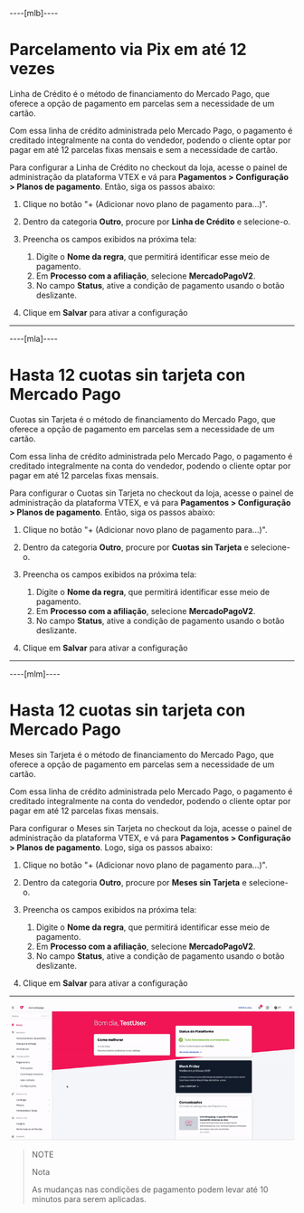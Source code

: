 ----[mlb]----
# Parcelamento via Pix em até 12 vezes

Linha de Crédito é o método de financiamento do Mercado Pago, que oferece a opção de pagamento em parcelas sem a necessidade de um cartão. 

Com essa linha de crédito administrada pelo Mercado Pago, o pagamento é creditado integralmente na conta do vendedor, podendo o cliente optar por pagar em até 12 parcelas fixas mensais e sem a necessidade de cartão.

Para configurar a Linha de Crédito no checkout da loja, acesse o painel de administração da plataforma VTEX e vá para **Pagamentos > Configuração > Planos de pagamento**. Então, siga os passos abaixo: 

1. Clique no botão "+ (Adicionar novo plano de pagamento para...)". 
2. Dentro da categoria **Outro**, procure por **Linha de Crédito** e selecione-o.
3. Preencha os campos exibidos na próxima tela: 
    1. Digite o **Nome da regra**, que permitirá identificar esse meio de pagamento. 
    2. Em **Processo com a afiliação**, selecione **MercadoPagoV2**. 
    3. No campo **Status**, ative a condição de pagamento usando o botão deslizante. 

4. Clique em **Salvar** para ativar a configuração

------------
----[mla]----
# Hasta 12 cuotas sin tarjeta con Mercado Pago

Cuotas sin Tarjeta é o método de financiamento do Mercado Pago, que oferece a opção de pagamento em parcelas sem a necessidade de um cartão. 

Com essa linha de crédito administrada pelo Mercado Pago, o pagamento é creditado integralmente na conta do vendedor, podendo o cliente optar por pagar em até 12 parcelas fixas mensais.

Para configurar o Cuotas sin Tarjeta no checkout da loja, acesse o painel de administração da plataforma VTEX, e vá para **Pagamentos > Configuração > Planos de pagamento**. Então, siga os passos abaixo: 

1. Clique no botão "+ (Adicionar novo plano de pagamento para...)". 
2. Dentro da categoria **Outro**, procure por **Cuotas sin Tarjeta** e selecione-o.
3. Preencha os campos exibidos na próxima tela: 
    1. Digite o **Nome da regra**, que permitirá identificar esse meio de pagamento. 
    2. Em **Processo com a afiliação**, selecione **MercadoPagoV2**. 
    3. No campo **Status**, ative a condição de pagamento usando o botão deslizante. 

4. Clique em **Salvar** para ativar a configuração

------------
----[mlm]----
# Hasta 12 cuotas sin tarjeta con Mercado Pago

Meses sin Tarjeta é o método de financiamento do Mercado Pago, que oferece a opção de pagamento em parcelas sem a necessidade de um cartão. 

Com essa linha de crédito administrada pelo Mercado Pago, o pagamento é creditado integralmente na conta do vendedor, podendo o cliente optar por pagar em até 12 parcelas fixas mensais.

Para configurar o Meses sin Tarjeta no checkout da loja, acesse o painel de administração da plataforma VTEX, e vá para **Pagamentos > Configuração > Planos de pagamento**. Logo, siga os passos abaixo: 

1. Clique no botão "+ (Adicionar novo plano de pagamento para...)". 
2. Dentro da categoria **Outro**, procure por **Meses sin Tarjeta** e selecione-o.
3. Preencha os campos exibidos na próxima tela: 
    1. Digite o **Nome da regra**, que permitirá identificar esse meio de pagamento. 
    2. Em **Processo com a afiliação**, selecione **MercadoPagoV2**. 
    3. No campo **Status**, ative a condição de pagamento usando o botão deslizante. 

4. Clique em **Salvar** para ativar a configuração

------------

![Configurar condições de pagamento](/images/vtex/paymentconditions-imagenv2-pt.gif)

> NOTE
>
> Nota
>
> As mudanças nas condições de pagamento podem levar até 10 minutos para serem aplicadas.

